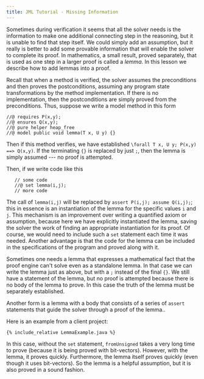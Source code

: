 ```yaml
---
title: JML Tutorial - Missing Information
---
```


Sometimes during verification it seems that all the solver needs is the information to make one additional connecting step in the reasoning,
but it is unable to find that step itself. We could simply add an assumption, but it really is better to add some provable information that will 
enable the solver to complete its proof. In mathematics, a small result, proved separately, that is used as one step in a larger proof is called a _lemma_. In this lesson we describe how to add lemmas into a proof.

Recall that when a method is verified, the solver assumes the preconditions and then proves the postconditions, assuming any program state transformations by  the method implementation. If there is no implementation, then the postconditions are simply proved from the preconditions.
Thus, suppose we write a model method in this form
```
//@ requires P(x,y);
//@ ensures Q(x,y);
//@ pure helper heap_free
//@ model public void lemma(T x, U y) {}
```
Then if this method verifies, we have established `\forall T x, U y; P(x,y) ==> Q(x,y)`.
If the terminating `{}` is replaced by just `;`, then the lemma is simply assumed --- no proof is attempted.

Then, if we write code like this
```
   // some code
   //@ set lemma(i,j);
   // more code
```
The call of `lemma(i,j)` will be replaced by `assert P(i,j); assume Q(i,j);`; this in essence is an instantiation of the lemma for the specific values `i` and `j`. This mechanism is an improvement over writing a quantified axiom or assumption, because here we have explicitly instantiated the lemma, saving the 
solver the work of finding an appropriate instantiation for its proof. Of course, we would need to include such a `set` statement each time it was needed. Another advantage is that the code for the lemma can be included in the specifications of the program and proved along with it.

Sometimes one needs a lemma that expresses a mathematical fact that the proof engine can't solve even as a standalone lemma. In that case we can write the lemma just as above, but with a `;` instead of the final `{}`. We still have a statement of the lemma, but no proof is attempted because there is no body of the lemma to prove. In this case the truth of the lemma must be separately established.

Another form is a lemma with a body that consists of a series of `assert` statements that guide the solver through a proof of the lemma..

Here is an example from a client project:
```
{% include_relative LemmaExample.java %}
```
In this case, without the `set` statement, `fromUnsigned` takes a very long time to prove (because it is being proved with bit-vectors).
However, with the lemma, it proves quickly. Furthermore, the lemma itself proves quickly (even though it uses bit-vectors).
So the lemma is a helpful assumption, but it is also proved in a sound fashion.
